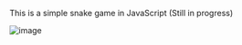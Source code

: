 This is a simple snake game in JavaScript (Still in progress)

![image](https://github.com/Monacrh/Snake_Game_JS/assets/121348101/56690a05-f8bb-4d2b-bc1e-c68a4ee618b8)
